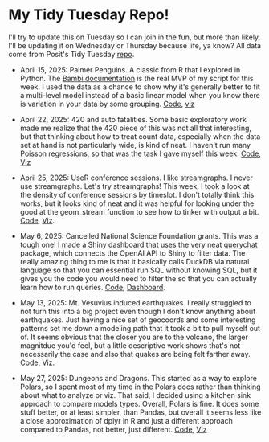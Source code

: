 # My Tidy Tuesday Repo!

I'll try to update this on Tuesday so I can join in the fun, but more than likely, I'll be updating it on Wednesday or Thursday because life, ya know? All data come from Posit's Tidy Tuesday [repo](https://github.com/rfordatascience/tidytuesday/tree/main).

- April 15, 2025: Palmer Penguins. A classic from R that I explored in Python. The [Bambi documentation](https://bambinos.github.io/bambi/) is the real MVP of my script for this week. I used the data as a chance to show why it's generally better to fit a multi-level model instead of a basic linear model when you know there is variation in your data by some grouping. [Code](https://github.com/jacobpstein/tidytuesday/blob/main/April_15/April_15_2025.qmd), [viz](https://github.com/jacobpstein/tidytuesday/blob/main/April_15/simple_vs_multilevel_penguins.png)

- April 22, 2025: 420 and auto fatalities. Some basic exploratory work made me realize that the 420 piece of this was not all that interesting, but that thinking about how to treat count data, especially when the data set at hand is not particularly wide, is kind of neat. I haven't run many Poisson regressions, so that was the task I gave myself this week. [Code](https://github.com/jacobpstein/tidytuesday/tree/main/April_22), [Viz](https://github.com/jacobpstein/tidytuesday/blob/main/April_22/updated_figure.png)

- April 25, 2025: UseR conference sessions. I like streamgraphs. I never use streamgraphs. Let's try streamgraphs! This week, I took a look at the density of conference sessions by timeslot. I don't totally think this works, but it looks kind of neat and it was helpful for looking under the good at the geom_stream function to see how to tinker with output a bit. [Code](https://github.com/jacobpstein/tidytuesday/blob/main/April_29/Streamgraph.R), [Viz](https://github.com/jacobpstein/tidytuesday/blob/main/April_29/streamgraph.png).

- May 6, 2025: Cancelled National Science Foundation grants. This was a tough one! I made a Shiny dashboard that uses the very neat [querychat](https://github.com/posit-dev/querychat/tree/main) package, which connects the OpenAI API to Shiny to filter data. The really amazing thing to me is that it basically calls DuckDB via natural language so that you can essential run SQL without knowing SQL, but it gives you the code you would need to filter the so that you can actually learn how to run queries. [Code](https://github.com/jacobpstein/tidytuesday/tree/main/May_6), [Dashboard](https://0196abac-e292-c6e2-6623-5ed2c685e4ea.share.connect.posit.cloud).

- May 13, 2025: Mt. Vesuvius induced earthquakes. I really struggled to not turn this into a big project even though I don't know anything about earthquakes. Just having a nice set of geocoords and some interesting patterns set me down a modeling path that it took a bit to pull myself out of. It seems obvious that the closer you are to the volcano, the larger magnitdue you'd feel, but a little descriptive work shows that's not necessarily the case and also that quakes are being felt farther away. [Code](https://github.com/jacobpstein/tidytuesday/tree/main/May_13), [Viz](https://github.com/jacobpstein/tidytuesday/blob/main/May_13/earthquakes.png).

- May 27, 2025: Dungeons and Dragons. This started as a way to explore Polars, so I spent most of my time in the Polars docs rather than thinking about what to analyze or viz. That said, I decided using a kitchen sink approach to compare models types. Overall, Polars is fine. It does some stuff better, or at least simpler, than Pandas, but overall it seems less like a close approximation of dplyr in R and just a different approach compared to Pandas, not better, just different. [Code](https://github.com/jacobpstein/tidytuesday/blob/main/May_27/May_27.ipynb), [Viz](https://github.com/jacobpstein/tidytuesday/blob/main/May_27/model_comparisons.png)
